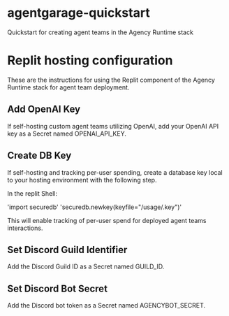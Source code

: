 # agentgarage-quickstart
Quickstart for creating agent teams in the Agency Runtime stack

# Replit hosting configuration
These are the instructions for using the Replit component of
the Agency Runtime stack for agent team deployment.

## Add OpenAI Key
If self-hosting custom agent teams utilizing OpenAI,
add your OpenAI API key as a Secret named OPENAI_API_KEY.

## Create DB Key
If self-hosting and tracking per-user spending, create a
database key local to your hosting environment with the
following step.

In the replit Shell:

'import securedb'
'securedb.newkey(keyfile="/usage/.key")'

This will enable tracking of per-user spend for deployed
agent teams interactions.

## Set Discord Guild Identifier
Add the Discord Guild ID as a Secret named GUILD_ID.

## Set Discord Bot Secret
Add the Discord bot token as a Secret named AGENCYBOT_SECRET.


